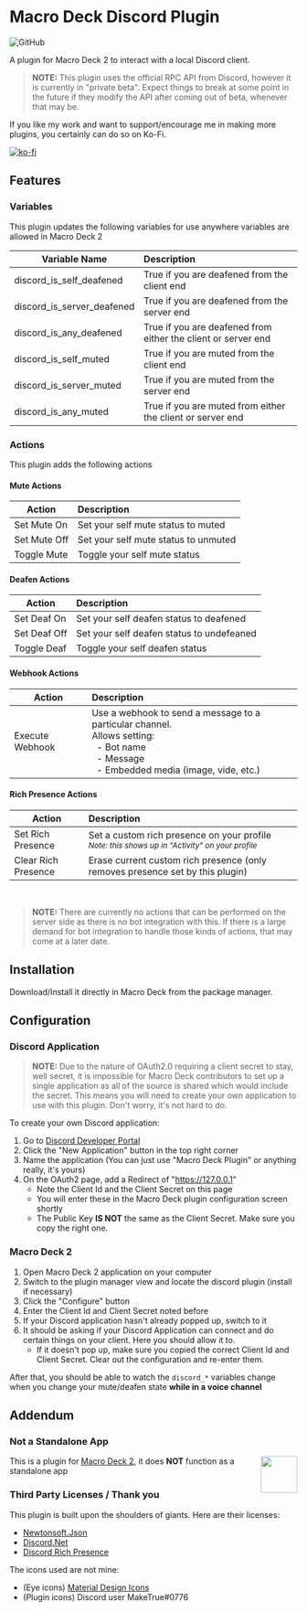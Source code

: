 # Macro Deck Discord Plugin

![GitHub](https://img.shields.io/github/license/RecklessBoon/Macro-Deck-Discord-Plugin)

A plugin for Macro Deck 2 to interact with a local Discord client.

> **NOTE:** This plugin uses the official RPC API from Discord, however it is 
currently in "private beta". Expect things to break at some point in the future 
if they modify the API after coming out of beta, whenever that may be.

If you like my work and want to support/encourage me in making more plugins, you certainly can do so on Ko-Fi.

[![ko-fi](https://ko-fi.com/img/githubbutton_sm.svg)](https://ko-fi.com/Z8Z37FRBM)

## Features

### Variables
This plugin updates the following variables for use anywhere variables are
allowed in Macro Deck 2

| Variable Name              | Description                                                   |
| -------------------------- | :------------------------------------------------------------ |
| discord_is_self_deafened   | True if you are deafened from the client end                  |
| discord_is_server_deafened | True if you are deafened from the server end                  |
| discord_is_any_deafened    | True if you are deafened from either the client or server end |
| discord_is_self_muted      | True if you are muted from the client end                     |
| discord_is_server_muted    | True if you are muted from the server end                     |
| discord_is_any_muted       | True if you are muted from either the client or server end    |

### Actions
This plugin adds the following actions

#### Mute Actions

| Action       | Description                               |
| ------------ | :---------------------------------------- |
| Set Mute On  | Set your self mute status to muted        |
| Set Mute Off | Set your self mute status to unmuted      |
| Toggle Mute  | Toggle your self mute status              |

#### Deafen Actions

| Action       | Description                               |
| ------------ | :---------------------------------------- |
| Set Deaf On  | Set your self deafen status to deafened   |
| Set Deaf Off | Set your self deafen status to undefeaned |
| Toggle Deaf  | Toggle your self deafen status            |

#### Webhook Actions
| Action       | Description                               |
| ------------ | :---------------------------------------- |
| Execute Webhook | Use a webhook to send a message to a particular channel. <br/>Allows setting:<br/>&nbsp;&nbsp;-&nbsp;Bot name<br/>&nbsp;&nbsp;-&nbsp;Message<br/>&nbsp;&nbsp;-&nbsp;Embedded media (image, vide, etc.) |

#### Rich Presence Actions
| Action       | Description                               |
| ------------ | :---------------------------------------- |
| Set Rich Presence | Set a custom rich presence on your profile <br/><small><i>Note: this shows up in "Activity" on your profile</i></small> |
| Clear Rich Presence | Erase current custom rich presence (only removes presence set by this plugin) |

<br/>

> **NOTE:** There are currently no actions that can be performed on the server
> side as there is no bot integration with this. If there is a large demand for
> bot integration to handle those kinds of actions, that may come at a later date.

## Installation
Download/Install it directly in Macro Deck from the package manager.

## Configuration

### Discord Application

> **NOTE:** Due to the nature of OAuth2.0 requiring a client secret to stay, well 
secret, it is impossible for Macro Deck contributors to set up a single 
application as all of the source is shared which would include the secret. This 
means you will need to create your own application to use with this plugin. Don't 
worry, it's not hard to do.

To create your own Discord application:
1. Go to [Discord Developer Portal](https://discord.com/developers/applications)
2. Click the "New Application" button in the top right corner
3. Name the application (You can just use "Macro Deck Plugin" or anything really, 
it's yours)
4. On the OAuth2 page, add a Redirect of "https://127.0.0.1"
   - Note the Client Id and the Client Secret on this page
   - You will enter these in the Macro Deck plugin configuration screen shortly
   - The Public Key **IS NOT** the same as the Client Secret. Make sure you copy 
     the right one.


### Macro Deck 2
1. Open Macro Deck 2 application on your computer
2. Switch to the plugin manager view and locate the discord plugin (install if 
   necessary)
3. Click the "Configure" button
4. Enter the Client Id and Client Secret noted before
5. If your Discord application hasn't already popped up, switch to it
6. It should be asking if your Discord Application can connect and do certain 
   things on your client. Here you should allow it to.
   - If it doesn't pop up, make sure you copied the correct Client Id and 
     Client Secret. Clear out the configuration and re-enter them.

After that, you should be able to watch the `discord_*` variables change when
you change your mute/deafen state **while in a voice channel**

## Addendum

### Not a Standalone App
<img align="right" height="64px" src="https://macrodeck.org/images/works_with_macrodeck2.png" />

This is a plugin for [Macro Deck 2](https://github.com/SuchByte/Macro-Deck), it does **NOT** function as a standalone app

### Third Party Licenses / Thank you

This plugin is built upon the shoulders of giants. Here are their licenses:

- [Newtonsoft.Json](https://www.newtonsoft.com/json)
- [Discord.Net](https://discordnet.dev/)
- [Discord Rich Presence](https://github.com/Lachee/discord-rpc-csharp)

The icons used are not mine:
- (Eye icons) [Material Design Icons](https://materialdesignicons.com/)
- (Plugin icons) Discord user MakeTrue#0776
